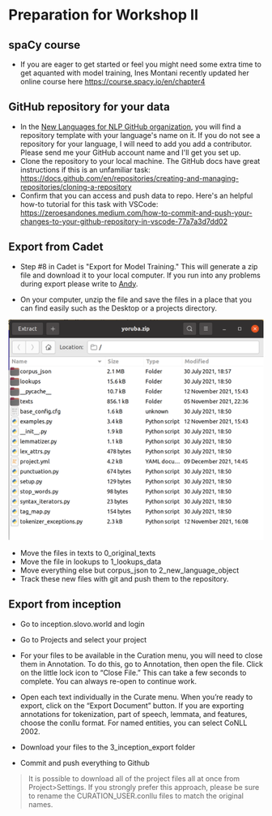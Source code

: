 Preparation for Workshop II
=======================

## spaCy course
- If you are eager to get started or feel you might need some extra time to get aquanted with model training, Ines Montani recently updated her online course here https://course.spacy.io/en/chapter4 


## GitHub repository for your data
- In the [New Languages for NLP GitHub organization](https://github.com/orgs/New-Languages-for-NLP), you will find a repository template with your language's name on it. If you do not see a repository for your language, I will need to add you add a contributor. Please send me your GitHub account name and I'll get you set up.  
- Clone the repository to your local machine. The GitHub docs have great instructions if this is an unfamiliar task: https://docs.github.com/en/repositories/creating-and-managing-repositories/cloning-a-repository 
- Confirm that you can access and push data to repo. Here's an helpful how-to tutorial for this task with VSCode: https://zeroesandones.medium.com/how-to-commit-and-push-your-changes-to-your-github-repository-in-vscode-77a7a3d7dd02  


## Export from Cadet
- Step #8 in Cadet is "Export for Model Training."  This will generate a zip file and download it to your local computer. If you run into any problems during export please write to [Andy](mailto:apjanco@haverford.edu).

- On your computer, unzip the file and save the files in a place that you can find easily such as the Desktop or a projects directory.  

![Creating a new project](export1.png)

- Move the files in texts to 0_original_texts
- Move the file in lookups to 1_lookups_data 
- Move everything else but corpus_json to 2_new_language_object
- Track these new files with git and push them to the repository. 

## Export from inception
- Go to inception.slovo.world and login 
- Go to Projects and select your project
- For your files to be available in the Curation menu, you will need to close them in Annotation. To do this, go to Annotation, then open the file.  Click on the little lock icon to “Close File.” This can take a few seconds to complete. You can always re-open to continue work. 


- Open each text individually in the Curate menu. When you’re ready to export, click on the “Export Document” button. If you are exporting annotations for tokenization, part of speech, lemmata, and features, choose the conllu format.  For named entities, you can select CoNLL 2002.  
- Download your files to the 3_inception_export folder
- Commit and push everything to Github

> It is possible to download all of the project files all at once from Project>Settings. If you strongly prefer this approach, please be sure to rename the CURATION_USER.conllu files to match the original names.  
